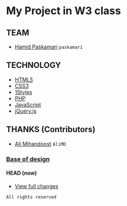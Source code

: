 # My Project in W3 class

## TEAM
* [Hamid Paskamari](https://github.com/paskamari) `paskamari`

## TECHNOLOGY
* [HTML5](http://en.wikipedia.org/wiki/HTML5)
* [CSS3](http://en.wikipedia.org/wiki/CSS3#CSS_3)
* [1Styles](https://github.com/AliMD/1styles)
* [PHP](https://en.wikipedia.org/wiki/PHP)
* [JavaScript](http://en.wikipedia.org/wiki/Javascript)
* [jQuery.js](http://jquery.com/)


## THANKS (Contributors)
* [Ali Mihandoost](https://github.com/AliMD) `AliMD`

### [Base of design](http://rodania.com/about)

#### HEAD (now)
  * [View full changes](https://github.com/paskamari/W3project)
  
`All rights reserved`
